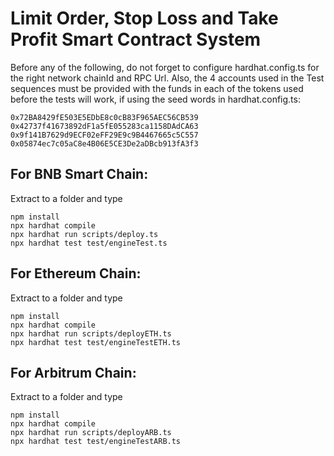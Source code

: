 # Limit Order, Stop Loss and Take Profit Smart Contract System

Before any of the following, do not forget to configure hardhat.config.ts for the right network chainId and RPC Url. Also, the 4 accounts used in the Test sequences must be provided with the funds in each of the tokens used before the tests will work, if using the seed words in hardhat.config.ts:

```shell
0x72BA8429fE503E5EDbE8c0cB83F965AEC56CB539
0x42737f41673892dF1a5fE055283ca1158DAdCA63
0x9f141B7629d9ECF02eFF29E9c9B4467665c5C557
0x05874ec7c05aC8e4B06E5CE3De2aDBcb913fA3f3
```

## For BNB Smart Chain:

Extract to a folder and type 

```shell
npm install
npx hardhat compile
npx hardhat run scripts/deploy.ts
npx hardhat test test/engineTest.ts
```

## For Ethereum Chain:

Extract to a folder and type 

```shell
npm install
npx hardhat compile
npx hardhat run scripts/deployETH.ts
npx hardhat test test/engineTestETH.ts
```

## For Arbitrum Chain:

Extract to a folder and type 

```shell
npm install
npx hardhat compile
npx hardhat run scripts/deployARB.ts
npx hardhat test test/engineTestARB.ts
```
